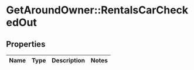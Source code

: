 # GetAroundOwner::RentalsCarCheckedOut

## Properties
Name | Type | Description | Notes
------------ | ------------- | ------------- | -------------

